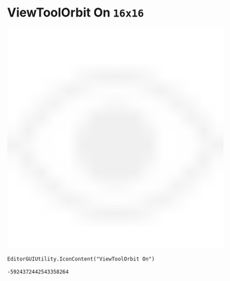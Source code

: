 # ViewToolOrbit On `16x16`
<img src="/img/ViewToolOrbit%20On.png" width=512 height=512>

``` CSharp
EditorGUIUtility.IconContent("ViewToolOrbit On")
```
```
-5924372442543358264
```
